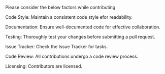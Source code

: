 Please consider the below factors while contributing

Code Style: 
Maintain a consistent code style efor readability. 

Documentation: 
Ensure well-documented code for effective collaboration.

Testing: 
Thoroughly test your changes before submitting a pull request. 

Issue Tracker:
Check the Issue Tracker for tasks. 

Code Review: 
All contributions undergo a code review process. 

Licensing: 
Contributors are licensed. 
